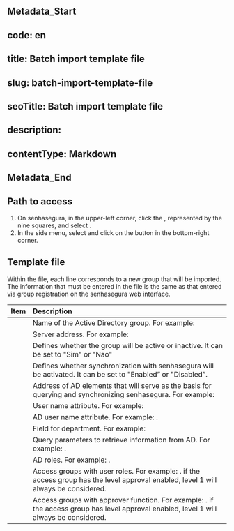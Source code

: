 ## Metadata_Start 
## code: en
## title: Batch import template file 
## slug: batch-import-template-file 
## seoTitle: Batch import template file 
## description:  
## contentType: Markdown 
## Metadata_End
## Path to access

1. On senhasegura, in the upper-left corner, click the , represented by the nine squares, and select .  
2. In the side menu, select  and click on the  button in the bottom-right corner.

## Template file

Within the file, each line corresponds to a new group that will be imported. The information that must be entered in the file is the same as that entered via group registration on the senhasegura web interface.

| Item  | Description |
| :---- | :---- |
|  | Name of the Active Directory group. For example:  |
|  | Server address. For example:  |
|  | Defines whether the group will be active or inactive. It can be set to "Sim" or "Nao" |
|  | Defines whether synchronization with senhasegura will be activated. It can be set to "Enabled” or "Disabled”. |
|  | Address of AD elements that will serve as the basis for querying and synchronizing senhasegura. For example:  |
|  | User name attribute. For example:  |
|  | AD user name attribute. For example: . |
|  | Field for department. For example:  |
|  | Query parameters to retrieve information from AD. For example: . |
|  | AD roles. For example: . |
|  | Access groups with user roles. For example: .  if the access group has the level approval enabled, level 1 will always be considered. |
|  | Access groups with approver function. For example: .   if the access group has level approval enabled, level 1 will always be considered. |